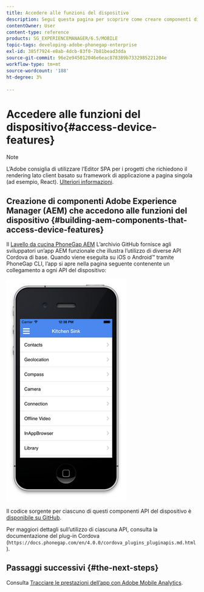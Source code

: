 ```yaml
---
title: Accedere alle funzioni del dispositivo
description: Segui questa pagina per scoprire come creare componenti di Adobe Experience Manager (AEM) che accedono alle funzioni del dispositivo. L’archivio GitHub AEM PhoneGap Kitchen Sink fornisce agli sviluppatori un’app AEM funzionale che illustra l’utilizzo di diverse API Cordova di base.
contentOwner: User
content-type: reference
products: SG_EXPERIENCEMANAGER/6.5/MOBILE
topic-tags: developing-adobe-phonegap-enterprise
exl-id: 385f7924-e8ab-4dcb-83f0-7b81bead3dda
source-git-commit: 96e2e945012046e6eac878389b7332985221204e
workflow-type: tm+mt
source-wordcount: '188'
ht-degree: 3%

---
```


# Accedere alle funzioni del dispositivo{#access-device-features}

>[!NOTE]
>
>L’Adobe consiglia di utilizzare l’Editor SPA per i progetti che richiedono il rendering lato client basato su framework di applicazione a pagina singola (ad esempio, React). [Ulteriori informazioni](/help/sites-developing/spa-overview.md).

## Creazione di componenti Adobe Experience Manager (AEM) che accedono alle funzioni del dispositivo {#building-aem-components-that-access-device-features}

Il [Lavello da cucina PhoneGap AEM](https://github.com/blefebvre/aem-phonegap-kitchen-sink) L’archivio GitHub fornisce agli sviluppatori un’app AEM funzionale che illustra l’utilizzo di diverse API Cordova di base. Quando viene eseguita su iOS o Android™ tramite PhoneGap CLI, l’app si apre nella pagina seguente contenente un collegamento a ogni API del dispositivo:

![chlimage_1-107](assets/chlimage_1-107.png)

Il codice sorgente per ciascuno di questi componenti API del dispositivo è [disponibile su GitHub](https://github.com/blefebvre/aem-phonegap-kitchen-sink/tree/master/content/src/main/content/jcr_root/apps/brucelefebvre/kitchen-sink/components).

Per maggiori dettagli sull’utilizzo di ciascuna API, consulta la documentazione del plug-in Cordova (`https://docs.phonegap.com/en/4.0.0/cordova_plugins_pluginapis.md.html`).

## Passaggi successivi {#the-next-steps}

Consulta [Tracciare le prestazioni dell’app con Adobe Mobile Analytics](/help/mobile/phonegap-intro-to-app-analytics.md).
